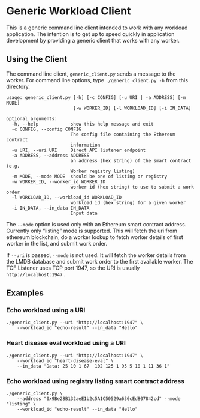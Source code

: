 # Generic Workload Client

This is a generic command line client intended to work with any
workload application. The intention is to get up to speed quickly
in application development by providing a generic client that works
with any worker.

## Using the Client

The command line client, `generic_client.py` sends a message to the worker.
For command line options, type `./generic_client.py -h` from this directory.

```
usage: generic_client.py [-h] [-c CONFIG] [-u URI | -a ADDRESS] [-m MODE]
                         [-w WORKER_ID] [-l WORKLOAD_ID] [-i IN_DATA]

optional arguments:
  -h, --help            show this help message and exit
  -c CONFIG, --config CONFIG
                        The config file containing the Ethereum contract
                        information
  -u URI, --uri URI     Direct API listener endpoint
  -a ADDRESS, --address ADDRESS
                        an address (hex string) of the smart contract (e.g.
                        Worker registry listing)
  -m MODE, --mode MODE  should be one of listing or registry
  -w WORKER_ID, --worker_id WORKER_ID
                        worker id (hex string) to use to submit a work order
  -l WORKLOAD_ID, --workload_id WORKLOAD_ID
                        workload id (hex string) for a given worker
  -i IN_DATA, --in_data IN_DATA
                        Input data
```

The `--mode` option is used only with an Ethereum smart contract address.
Currently only “listing” mode is supported.
This will fetch the uri from ethereum blockchain, do a worker lookup to fetch
worker details of first worker in the list, and submit work order.

If `--uri` is passed, `--mode` is not used. It will fetch the worker details
from the LMDB database and submit work order to the first available worker.
The TCF Listener uses TCP port 1947, so the URI is usually
`http://localhost:1947` .

## Examples

### Echo workload using a URI
```
./generic_client.py --uri "http://localhost:1947" \
    --workload_id "echo-result" --in_data "Hello"
```

### Heart disease eval workload using a URI
```
./generic_client.py --uri "http://localhost:1947" \
    --workload_id "heart-disease-eval" \
    --in_data "Data: 25 10 1 67  102 125 1 95 5 10 1 11 36 1"
```

### Echo workload using registry listing smart contract address
```
./generic_client.py \
    --address "0x9Be28B132aeE1b2c5A1C50529a636cEd807842cd" --mode "listing" \
    --workload_id "echo-result" --in_data "Hello"
```


